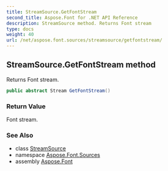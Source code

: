```yaml
---
title: StreamSource.GetFontStream
second_title: Aspose.Font for .NET API Reference
description: StreamSource method. Returns Font stream
type: docs
weight: 40
url: /net/aspose.font.sources/streamsource/getfontstream/
---
```

## StreamSource.GetFontStream method

Returns Font stream.

```csharp
public abstract Stream GetFontStream()
```

### Return Value

Font stream.

### See Also

* class [StreamSource](../)
* namespace [Aspose.Font.Sources](../../streamsource/)
* assembly [Aspose.Font](../../../)



